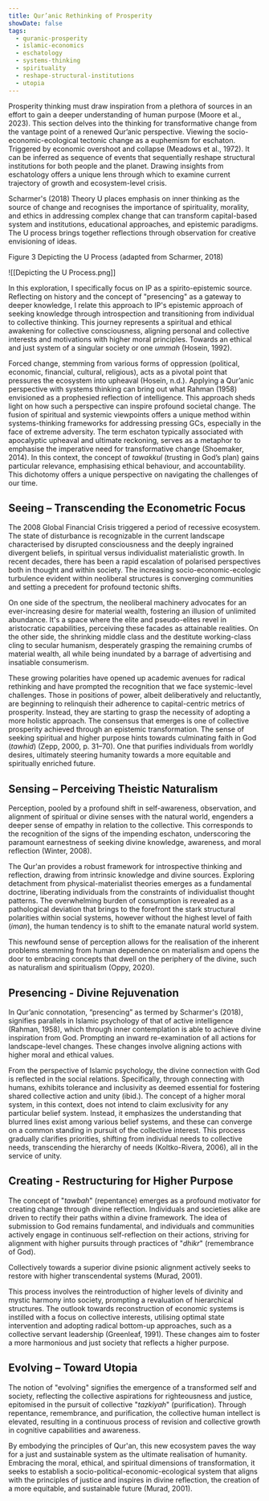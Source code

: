 ```yaml
---
title: Qur’anic Rethinking of Prosperity
showDate: false
tags:
  - quranic-prosperity
  - islamic-economics
  - eschatology
  - systems-thinking
  - spirituality
  - reshape-structural-institutions
  - utopia
---
```

Prosperity thinking must draw inspiration from a plethora of sources in an effort to gain a deeper understanding of human purpose (Moore et al., 2023). This section delves into the thinking for transformative change from the vantage point of a renewed Qur’anic perspective. Viewing the socio-economic-ecological tectonic change as a euphemism for eschaton. Triggered by economic overshoot and collapse (Meadows et al., 1972). It can be inferred as sequence of events that sequentially reshape structural institutions for both people and the planet. Drawing insights from eschatology offers a unique lens through which to examine current trajectory of growth and ecosystem-level crisis.

Scharmer's (2018) Theory U places emphasis on inner thinking as the source of change and recognises the importance of spirituality, morality, and ethics in addressing complex change that can transform capital-based system and institutions, educational approaches, and epistemic paradigms. The U process brings together reflections through observation for creative envisioning of ideas.

Figure 3 Depicting the U Process (adapted from Scharmer, 2018)

![[Depicting the U Process.png]]

In this exploration, I specifically focus on <span title="Islamic Perspective">IP</span> as a spirito-epistemic source. Reflecting on history and the concept of "presencing" as a gateway to deeper knowledge, I relate this approach to <span title="Islamic Perspective">IP</span>'s epistemic approach of seeking knowledge through introspection and transitioning from individual to collective thinking. This journey represents a spiritual and ethical awakening for collective consciousness, aligning personal and collective interests and motivations with higher moral principles. Towards an ethical and just system of a singular society or one _ummah_ (Hosein, 1992). 

Forced change, stemming from various forms of oppression (political, economic, financial, cultural, religious), acts as a pivotal point that pressures the ecosystem into upheaval (Hosein, n.d.). Applying a Qur’anic perspective with systems thinking can bring out what Rahman (1958) envisioned as a prophesied reflection of intelligence. This approach sheds light on how such a perspective can inspire profound societal change. The fusion of spiritual and systemic viewpoints offers a unique method within systems-thinking frameworks for addressing pressing GCs, especially in the face of extreme adversity. The term eschaton typically associated with apocalyptic upheaval and ultimate reckoning, serves as a metaphor to emphasise the imperative need for transformative change (Shoemaker, 2014). In this context, the concept of _tawakkul_ (trusting in God’s plan) gains particular relevance, emphasising ethical behaviour, and accountability. This dichotomy offers a unique perspective on navigating the challenges of our time.
## Seeing – Transcending the Econometric Focus
The 2008 Global Financial Crisis triggered a period of recessive ecosystem. The state of disturbance is recognizable in the current landscape characterised by disrupted consciousness and the deeply ingrained divergent beliefs, in spiritual versus individualist materialistic growth. In recent decades, there has been a rapid escalation of polarised perspectives both in thought and within society. The increasing socio-economic-ecologic turbulence evident within neoliberal structures is converging communities and setting a precedent for profound tectonic shifts.

On one side of the spectrum, the neoliberal machinery advocates for an ever-increasing desire for material wealth, fostering an illusion of unlimited abundance. It's a space where the elite and pseudo-elites revel in aristocratic capabilities, perceiving these facades as attainable realities. On the other side, the shrinking middle class and the destitute working-class cling to secular humanism, desperately grasping the remaining crumbs of material wealth, all while being inundated by a barrage of advertising and insatiable consumerism.

These growing polarities have opened up academic avenues for radical rethinking and have prompted the recognition that we face systemic-level challenges. Those in positions of power, albeit deliberatively and reluctantly, are beginning to relinquish their adherence to capital-centric metrics of prosperity. Instead, they are starting to grasp the necessity of adopting a more holistic approach. The consensus that emerges is one of collective prosperity achieved through an epistemic transformation. The sense of seeking spiritual and higher purpose hints towards culminating faith in God (_tawhid_) (Zepp, 2000, p. 31–70). One that purifies individuals from worldly desires, ultimately steering humanity towards a more equitable and spiritually enriched future.
## Sensing – Perceiving Theistic Naturalism
Perception, pooled by a profound shift in self-awareness, observation, and alignment of spiritual or divine senses with the natural world, engenders a deeper sense of empathy in relation to the collective. This corresponds to the recognition of the signs of the impending eschaton, underscoring the paramount earnestness of seeking divine knowledge, awareness, and moral reflection (Winter, 2008).

The Qur'an provides a robust framework for introspective thinking and reflection, drawing from intrinsic knowledge and divine sources. Exploring detachment from physical-materialist theories emerges as a fundamental doctrine, liberating individuals from the constraints of individualist thought patterns. The overwhelming burden of consumption is revealed as a pathological deviation that brings to the forefront the stark structural polarities within social systems, however without the highest level of faith (_iman_), the human tendency is to shift to the emanate natural world system.

This newfound sense of perception allows for the realisation of the inherent problems stemming from human dependence on materialism and opens the door to embracing concepts that dwell on the periphery of the divine, such as naturalism and spiritualism (Oppy, 2020).
## Presencing - Divine Rejuvenation
In Qur’anic connotation, “presencing” as termed by Scharmer's (2018), signifies parallels in Islamic psychology of that of active intelligence (Rahman, 1958), which through inner contemplation is able to achieve divine inspiration from God. Prompting an inward re-examination of all actions for landscape-level changes. These changes involve aligning actions with higher moral and ethical values.

From the perspective of Islamic psychology, the divine connection with God is reflected in the social relations. Specifically, through connecting with humans, exhibits tolerance and inclusivity as deemed essential for fostering shared collective action and unity (ibid.). The concept of a higher moral system, in this context, does not intend to claim exclusivity for any particular belief system. Instead, it emphasizes the understanding that blurred lines exist among various belief systems, and these can converge on a common standing in pursuit of the collective interest. This process gradually clarifies priorities, shifting from individual needs to collective needs, transcending the hierarchy of needs (Koltko-Rivera, 2006), all in the service of unity.
## Creating - Restructuring for Higher Purpose
The concept of "_tawbah_" (repentance) emerges as a profound motivator for creating change through divine reflection. Individuals and societies alike are driven to rectify their paths within a divine framework. The idea of submission to God remains fundamental, and individuals and communities actively engage in continuous self-reflection on their actions, striving for alignment with higher pursuits through practices of "_dhikr_" (remembrance of God).

Collectively towards a superior divine psionic alignment actively seeks to restore with higher transcendental systems (Murad, 2001).

This process involves the reintroduction of higher levels of divinity and mystic harmony into society, prompting a revaluation of hierarchical structures. The outlook towards reconstruction of economic systems is instilled with a focus on collective interests, utilising optimal state intervention and adopting radical bottom-up approaches, such as a collective servant leadership (Greenleaf, 1991). These changes aim to foster a more harmonious and just society that reflects a higher purpose.
## Evolving – Toward Utopia
The notion of "evolving" signifies the emergence of a transformed self and society, reflecting the collective aspirations for righteousness and justice, epitomised in the pursuit of collective "_tazkiyah_" (purification). Through repentance, remembrance, and purification, the collective human intellect is elevated, resulting in a continuous process of revision and collective growth in cognitive capabilities and awareness.

By embodying the principles of Qur'an, this new ecosystem paves the way for a just and sustainable system as the ultimate realisation of humanity. Embracing the moral, ethical, and spiritual dimensions of transformation, it seeks to establish a socio-political-economic-ecological system that aligns with the principles of justice and inspires in divine reflection, the creation of a more equitable, and sustainable future (Murad, 2001).